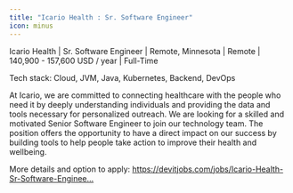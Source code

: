 ```yaml
---
title: "Icario Health : Sr. Software Engineer"
icon: minus
---
```

Icario Health | Sr. Software Engineer | Remote, Minnesota | Remote | 140,900 - 157,600 USD &#x2F; year | Full-Time

Tech stack: Cloud, JVM, Java, Kubernetes, Backend, DevOps

At Icario, we are committed to connecting healthcare with the people who need it by deeply understanding individuals and providing the data and tools necessary for personalized outreach. We are looking for a skilled and motivated Senior Software Engineer to join our technology team. The position offers the opportunity to have a direct impact on our success by building tools to help people take action to improve their health and wellbeing.

More details and option to apply: <a href="https:&#x2F;&#x2F;devitjobs.com&#x2F;jobs&#x2F;Icario-Health-Sr-Software-Engineer" rel="nofollow">https:&#x2F;&#x2F;devitjobs.com&#x2F;jobs&#x2F;Icario-Health-Sr-Software-Enginee...</a>
